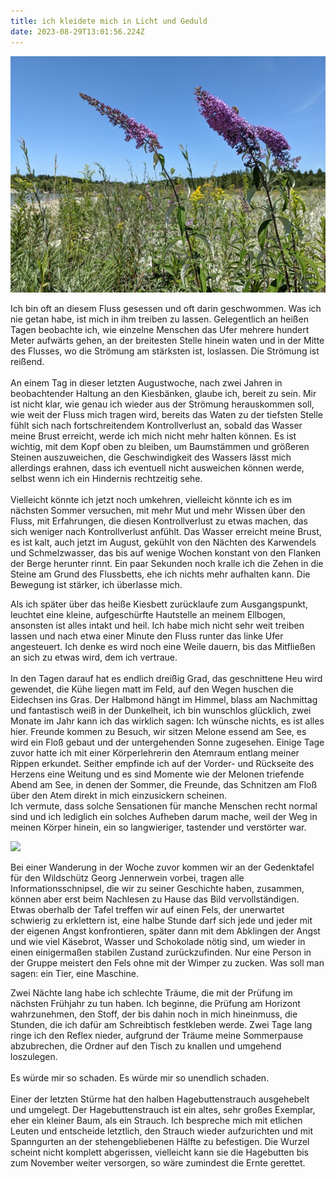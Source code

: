 ```yaml
---
title: ich kleidete mich in Licht und Geduld
date: 2023-08-29T13:01:56.224Z
---
```

![](/uploads/sommerflieder1.jpg)

Ich bin oft an diesem Fluss gesessen und oft darin geschwommen. Was ich nie getan habe, ist mich in ihm treiben zu lassen. Gelegentlich an heißen Tagen beobachte ich, wie einzelne Menschen das Ufer mehrere hundert Meter aufwärts gehen, an der breitesten Stelle hinein waten und in der Mitte des Flusses, wo die Strömung am stärksten ist, loslassen. Die Strömung ist reißend.\
\
An einem Tag in dieser letzten Augustwoche, nach zwei Jahren in beobachtender Haltung an den Kiesbänken, glaube ich, bereit zu sein. Mir ist nicht klar, wie genau ich wieder aus der Strömung herauskommen soll, wie weit der Fluss mich tragen wird, bereits das Waten zu der tiefsten Stelle fühlt sich nach fortschreitendem Kontrollverlust an, sobald das Wasser meine Brust erreicht, werde ich mich nicht mehr halten können. Es ist wichtig, mit dem Kopf oben zu bleiben, um Baumstämmen und größeren Steinen auszuweichen, die Geschwindigkeit des Wassers lässt mich allerdings erahnen, dass ich eventuell nicht ausweichen können werde, selbst wenn ich ein Hindernis rechtzeitig sehe.\
\
Vielleicht könnte ich jetzt noch umkehren, vielleicht könnte ich es im nächsten Sommer versuchen, mit mehr Mut und mehr Wissen über den Fluss, mit Erfahrungen, die diesen Kontrollverlust zu etwas machen, das sich weniger nach Kontrollverlust anfühlt. Das Wasser erreicht meine Brust, es ist kalt, auch jetzt im August, gekühlt von den Nächten des Karwendels und Schmelzwasser, das bis auf wenige Wochen konstant von den Flanken der Berge herunter rinnt. Ein paar Sekunden noch kralle ich die Zehen in die Steine am Grund des Flussbetts, ehe ich nichts mehr aufhalten kann. Die Bewegung ist stärker, ich überlasse mich.

Als ich später über das heiße Kiesbett zurücklaufe zum Ausgangspunkt, leuchtet eine kleine, aufgeschürfte Hautstelle an meinem Ellbogen, ansonsten ist alles intakt und heil. Ich habe mich nicht sehr weit treiben lassen und nach etwa einer Minute den Fluss runter das linke Ufer angesteuert. Ich denke es wird noch eine Weile dauern, bis das Mitfließen an sich zu etwas wird, dem ich vertraue.\
\
In den Tagen darauf hat es endlich dreißig Grad, das geschnittene Heu wird gewendet, die Kühe liegen matt im Feld, auf den Wegen huschen die Eidechsen ins Gras. Der Halbmond hängt im Himmel, blass am Nachmittag und fantastisch weiß in der Dunkelheit, ich bin wunschlos glücklich, zwei Monate im Jahr kann ich das wirklich sagen: Ich wünsche nichts, es ist alles hier. Freunde kommen zu Besuch, wir sitzen Melone essend am See, es wird ein Floß gebaut und der untergehenden Sonne zugesehen. Einige Tage zuvor hatte ich mit einer Körperlehrerin den Atemraum entlang meiner Rippen erkundet. Seither empfinde ich auf der Vorder- und Rückseite des Herzens eine Weitung und es sind Momente wie der Melonen triefende Abend am See, in denen der Sommer, die Freunde, das Schnitzen am Floß über den Atem direkt in mich einzusickern scheinen.\
Ich vermute, dass solche Sensationen für manche Menschen recht normal sind und ich lediglich ein solches Aufheben darum mache, weil der Weg in meinen Körper hinein, ein so langwieriger, tastender und verstörter war.

![](/uploads/weiden2.jpg)

Bei einer Wanderung in der Woche zuvor kommen wir an der Gedenktafel für den Wildschütz Georg Jennerwein vorbei, tragen alle Informationsschnipsel, die wir zu seiner Geschichte haben, zusammen, können aber erst beim Nachlesen zu Hause das Bild vervollständigen. Etwas oberhalb der Tafel treffen wir auf einen Fels, der unerwartet schwierig zu erklettern ist, eine halbe Stunde darf sich jede und jeder mit der eigenen Angst konfrontieren, später dann mit dem Abklingen der Angst und wie viel Käsebrot, Wasser und Schokolade nötig sind, um wieder in einen einigermaßen stabilen Zustand zurückzufinden. Nur eine Person in der Gruppe meistert den Fels ohne mit der Wimper zu zucken. Was soll man sagen: ein Tier, eine Maschine.

Zwei Nächte lang habe ich schlechte Träume, die mit der Prüfung im nächsten Frühjahr zu tun haben. Ich beginne, die Prüfung am Horizont wahrzunehmen, den Stoff, der bis dahin noch in mich hineinmuss, die Stunden, die ich dafür am Schreibtisch festkleben werde. Zwei Tage lang ringe ich den Reflex nieder, aufgrund der Träume meine Sommerpause abzubrechen, die Ordner auf den Tisch zu knallen und umgehend loszulegen.\
\
Es würde mir so schaden. Es würde mir so unendlich schaden.\
\
Einer der letzten Stürme hat den halben Hagebuttenstrauch ausgehebelt und umgelegt. Der Hagebuttenstrauch ist ein altes, sehr großes Exemplar, eher ein kleiner Baum, als ein Strauch. Ich bespreche mich mit etlichen Leuten und entscheide letztlich, den Strauch wieder aufzurichten und mit Spanngurten an der stehengebliebenen Hälfte zu befestigen. Die Wurzel scheint nicht komplett abgerissen, vielleicht kann sie die Hagebutten bis zum November weiter versorgen, so wäre zumindest die Ernte gerettet.